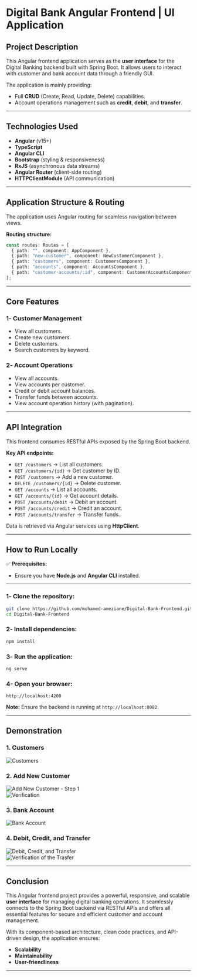 # Digital Bank Angular Frontend | UI Application

## Project Description

This Angular frontend application serves as the **user interface** for the Digital Banking backend built with Spring Boot. It allows users to interact with customer and bank account data through a friendly GUI.

The application is mainly providing:
- Full **CRUD** (Create, Read, Update, Delete) capabilities.
- Account operations management such as **credit**, **debit**, and **transfer**.

---

## Technologies Used

- **Angular** (v15+)
- **TypeScript**
- **Angular CLI**
- **Bootstrap** (styling & responsiveness)
- **RxJS** (asynchronous data streams)
- **Angular Router** (client-side routing)
- **HTTPClientModule** (API communication)

---

## Application Structure & Routing

The application uses Angular routing for seamless navigation between views.

**Routing structure:**
```typescript
const routes: Routes = [
  { path: "", component: AppComponent },
  { path: "new-customer", component: NewCustomerComponent },
  { path: "customers", component: CustomersComponent },
  { path: "accounts", component: AccountsComponent },
  { path: "customer-accounts/:id", component: CustomerAccountsComponent }
];
```

---

## Core Features

### 1️- Customer Management
- View all customers.
- Create new customers.
- Delete customers.
- Search customers by keyword.

### 2️- Account Operations
- View all accounts.
- View accounts per customer.
- Credit or debit account balances.
- Transfer funds between accounts.
- View account operation history (with pagination).

---

## API Integration

This frontend consumes RESTful APIs exposed by the Spring Boot backend.

**Key API endpoints:**
- `GET /customers` → List all customers.
- `GET /customers/{id}` → Get customer by ID.
- `POST /customers` → Add a new customer.
- `DELETE /customers/{id}` → Delete customer.
- `GET /accounts` → List all accounts.
- `GET /accounts/{id}` → Get account details.
- `POST /accounts/debit` → Debit an account.
- `POST /accounts/credit` → Credit an account.
- `POST /accounts/transfer` → Transfer funds.

Data is retrieved via Angular services using **HttpClient**.

---

## How to Run Locally

✅ **Prerequisites:**
- Ensure you have **Node.js** and **Angular CLI** installed.

---

### 1️- Clone the repository:
```bash
git clone https://github.com/mohamed-ameziane/Digital-Bank-Frontend.git
cd Digital-Bank-Frontend
```

### 2️- Install dependencies:
```bash
npm install
```

### 3️- Run the application:
```bash
ng serve
```

### 4- Open your browser:
```
http://localhost:4200
```

**Note:** Ensure the backend is running at `http://localhost:8082`.

---

## Demonstration

### 1. Customers  
![Customers](images/Screenshot%202025-05-27%20004328.png)

### 2. Add New Customer  
![Add New Customer - Step 1](images/Screenshot%202025-05-27%20004405.png)  
![Verification](images/Screenshot%202025-05-27%20004419.png)

### 3. Bank Account  
![Bank Account](images/Screenshot%202025-05-27%20004534.png)

### 4. Debit, Credit, and Transfer  
![Debit, Credit, and Transfer](images/Screenshot%202025-05-27%20004650.png)  
![Verification of the Trasfer](images/Screenshot%202025-05-27%20004719.png)

---

## Conclusion

This Angular frontend project provides a powerful, responsive, and scalable **user interface** for managing digital banking operations. It seamlessly connects to the Spring Boot backend via RESTful APIs and offers all essential features for secure and efficient customer and account management.

With its component-based architecture, clean code practices, and API-driven design, the application ensures:
- **Scalability**
- **Maintainability**
- **User-friendliness**

---
